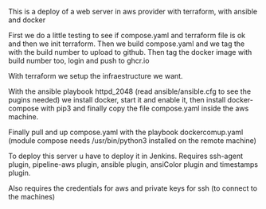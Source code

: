 This is a deploy of a web server in aws provider with terraform, with ansible and docker

First we do a little testing to see if compose.yaml and terraform file is ok and then we init terraform.
Then we build compose.yaml and we tag the with the build number to upload to github.
Then tag the docker image with build number too, login and push to ghcr.io 

With terraform we setup the infraestructure we want.

With the ansible playbook httpd_2048 (read ansible/ansible.cfg to see the pugins needed) 
we install docker, start it and enable it, 
then install docker-compose with pip3 
and finally copy the file compose.yaml inside the aws machine. 
 
Finally pull and up compose.yaml with the playbook dockercomup.yaml (module compose needs /usr/bin/python3 installed on the remote machine)  

To deploy this server u have to deploy it in Jenkins.
Requires ssh-agent plugin, pipeline-aws plugin, ansible plugin, ansiColor plugin and timestamps plugin.

Also requires the credentials for aws and private keys for ssh (to connect to the machines)

